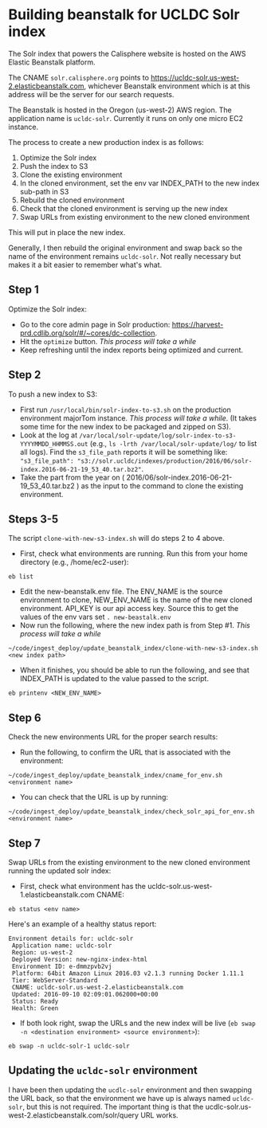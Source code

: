 # Building beanstalk for UCLDC Solr index

The Solr index that powers the Calisphere website is hosted on the AWS Elastic Beanstalk platform.

The CNAME `solr.calisphere.org` points to https://ucldc-solr.us-west-2.elasticbeanstalk.com, whichever Beanstalk environment which is at this address will be the server for our search requests.

The Beanstalk is hosted in the Oregon (us-west-2) AWS region. The application name is `ucldc-solr`. Currently it runs on only one micro EC2 instance.

The process to create a new production index is as follows:

1. Optimize the Solr index
2. Push the index to S3
3. Clone the existing environment
4. In the cloned environment, set the env var INDEX_PATH to the new index sub-path in S3
5. Rebuild the cloned environment
6. Check that the cloned environment is serving up the new index
7. Swap URLs from existing environment to the new cloned environment

This will put in place the new index.

Generally, I then rebuild the original environment and swap back so the name of the environment remains `ucldc-solr`. Not really necessary but makes it a bit easier to remember what's what.

## Step 1
Optimize the Solr index: 
* Go to the core admin page in Solr production:
https://harvest-prd.cdlib.org/solr/#/~cores/dc-collection. 
* Hit the `optimize` button. *This process will take a while*
* Keep refreshing until the index reports being optimized and current.

## Step 2
To push a new index to S3: 
* First run `/usr/local/bin/solr-index-to-s3.sh` on the production environment majorTom instance. *This process will take a while*. (It takes some time for the new index to be packaged and zipped on S3).
* Look at the log at `/var/local/solr-update/log/solr-index-to-s3-YYYYMMDD_HHMMSS.out` (e.g., `ls -lrth /var/local/solr-update/log/` to list all logs). Find the `s3_file_path` reports it will be something like: `"s3_file_path": "s3://solr.ucldc/indexes/production/2016/06/solr-index.2016-06-21-19_53_40.tar.bz2"`. 
* Take the part from the year on ( 2016/06/solr-index.2016-06-21-19_53_40.tar.bz2 ) as the input to the command to clone the existing environment.

## Steps 3-5
The script `clone-with-new-s3-index.sh` will do steps 2 to 4 above.

* First, check what environments are running.  Run this from your home directory (e.g., /home/ec2-user):
```shell
eb list
```

* Edit the new-beanstalk.env file. The ENV_NAME is the source environment to clone, NEW_ENV_NAME is the name of the new cloned environment. API_KEY is our api access key. Source this to get the values of the env vars set `. new-beastalk.env` 
* Now run the following, where the new index path is from Step #1. *This process will take a while*
```shell
~/code/ingest_deploy/update_beanstalk_index/clone-with-new-s3-index.sh <new index path>
```

* When it finishes, you should be able to run the following, and see that INDEX_PATH is updated to the value passed to the script.
```shell
eb printenv <NEW_ENV_NAME>
```

## Step 6
Check the new environments URL for the proper search results:

* Run the following, to confirm the URL that is associated with the environment: 
```shell
~/code/ingest_deploy/update_beanstalk_index/cname_for_env.sh <environment name>
```

* You can check that the URL is up by running:
```shell
~/code/ingest_deploy/update_beanstalk_index/check_solr_api_for_env.sh <environment name>
```

## Step 7
Swap URLs from the existing environment to the new cloned environment running the updated solr index:

* First, check what environment has the ucldc-solr.us-west-1.elasticbeanstalk.com CNAME:
```shell
eb status <env name>
```

Here's an example of a healthy status report:
```
Environment details for: ucldc-solr
 Application name: ucldc-solr
 Region: us-west-2
 Deployed Version: new-nginx-index-html
 Environment ID: e-dmmzpvb2vj
 Platform: 64bit Amazon Linux 2016.03 v2.1.3 running Docker 1.11.1
 Tier: WebServer-Standard
 CNAME: ucldc-solr.us-west-2.elasticbeanstalk.com
 Updated: 2016-09-10 02:09:01.062000+00:00
 Status: Ready
 Health: Green
 ```

* If both look right, swap the URLs and the new index will be live (`eb swap -n <destination environment> <source environment>`):

```shell
eb swap -n ucldc-solr-1 ucldc-solr
```


## Updating the `ucldc-solr` environment
I have been then updating the `ucdlc-solr` environment and then swapping the URL back, so that the environment we have up is always named `ucldc-solr`, but this is not required. The important thing is that the ucdlc-solr.us-west-2.elasticbeanstalk.com/solr/query URL works.
